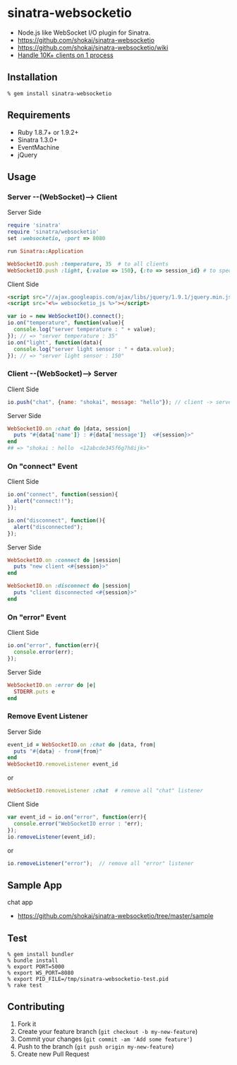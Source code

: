 sinatra-websocketio
===================

* Node.js like WebSocket I/O plugin for Sinatra.
* https://github.com/shokai/sinatra-websocketio
* https://github.com/shokai/sinatra-websocketio/wiki
* [Handle 10K+ clients on 1 process](https://github.com/shokai/sinatra-websocketio/wiki/C10K)


Installation
------------

    % gem install sinatra-websocketio


Requirements
------------
* Ruby 1.8.7+ or 1.9.2+
* Sinatra 1.3.0+
* EventMachine
* jQuery


Usage
-----


### Server --(WebSocket)--> Client

Server Side

```ruby
require 'sinatra'
require 'sinatra/websocketio'
set :websocketio, :port => 8080

run Sinatra::Application
```
```ruby
WebSocketIO.push :temperature, 35  # to all clients
WebSocketIO.push :light, {:value => 150}, {:to => session_id} # to specific client
```

Client Side

```html
<script src="//ajax.googleapis.com/ajax/libs/jquery/1.9.1/jquery.min.js"></script>
<script src="<%= websocketio_js %>"></script>
```
```javascript
var io = new WebSocketIO().connect();
io.on("temperature", function(value){
  console.log("server temperature : " + value);
}); // => "server temperature : 35"
io.on("light", function(data){
  console.log("server light sensor : " + data.value);
}); // => "server light sensor : 150"
```


### Client --(WebSocket)--> Server

Client Side

```javascript
io.push("chat", {name: "shokai", message: "hello"}); // client -> server
```

Server Side

```ruby
WebSocketIO.on :chat do |data, session|
  puts "#{data['name']} : #{data['message']}  <#{session}>"
end
## => "shokai : hello  <12abcde345f6g7h8ijk>"
```

### On "connect" Event

Client Side

```javascript
io.on("connect", function(session){
  alert("connect!!");
});

io.on("disconnect", function(){
  alert("disconnected");
});
```

Server Side

```ruby
WebSocketIO.on :connect do |session|
  puts "new client <#{session}>"
end

WebSocketIO.on :disconnect do |session|
  puts "client disconnected <#{session}>"
end
```

### On "error" Event

Client Side

```javascript
io.on("error", function(err){
  console.error(err);
});
```

Server Side
```ruby
WebSocketIO.on :error do |e|
  STDERR.puts e
end
```

### Remove Event Listener

Server Side

```ruby
event_id = WebSocketIO.on :chat do |data, from|
  puts "#{data} - from#{from}"
end
WebSocketIO.removeListener event_id
```

or

```ruby
WebSocketIO.removeListener :chat  # remove all "chat" listener
```


Client Side

```javascript
var event_id = io.on("error", function(err){
  console.error("WebSocketIO error : "err);
});
io.removeListener(event_id);
```

or

```javascript
io.removeListener("error");  // remove all "error" listener
```


Sample App
----------
chat app

- https://github.com/shokai/sinatra-websocketio/tree/master/sample


Test
----

    % gem install bundler
    % bundle install
    % export PORT=5000
    % export WS_PORT=8080
    % export PID_FILE=/tmp/sinatra-websocketio-test.pid
    % rake test


Contributing
------------
1. Fork it
2. Create your feature branch (`git checkout -b my-new-feature`)
3. Commit your changes (`git commit -am 'Add some feature'`)
4. Push to the branch (`git push origin my-new-feature`)
5. Create new Pull Request
